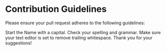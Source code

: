 # Contribution Guidelines
Please ensure your pull request adheres to the following guidelines:

Start the Name with a capital.
Check your spelling and grammar.
Make sure your text editor is set to remove trailing whitespace.
Thank you for your suggestions!
